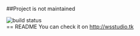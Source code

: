 ##Project is not maintained

![build status](https://travis-ci.org/AliEn707/TDef_Web.svg?branch=master)  
== README
You can check it on http://wsstudio.tk
